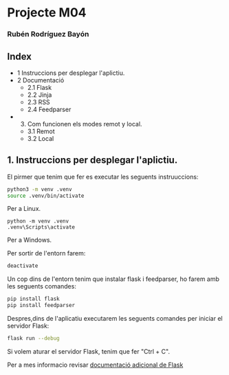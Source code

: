 # Projecte M04
### Rubén Rodríguez Bayón

## Index
* 1 Instruccions per desplegar l'aplictiu.
* 2 Documentació
  * 2.1 Flask
  * 2.2 Jinja
  * 2.3 RSS
  * 2.4 Feedparser
* 3. Com funcionen els modes remot y local.
  * 3.1 Remot
  * 3.2 Local


## 1. Instruccions per desplegar l'aplictiu.
El pirmer que tenim que fer es executar les seguents instruuccions:
```bash
python3 -m venv .venv
source .venv/bin/activate
```
Per a Linux.
```batch
python -m venv .venv
.venv\Scripts\activate
```
Per a Windows.

Per sortir de l'entorn farem:
```bash
deactivate
```

Un cop dins de l'entorn tenim que instalar flask i feedparser, ho farem amb les seguents comandes:
```bash
pip install flask
pip install feedparser
```
Despres,dins de l'aplicatiu executarem les seguents comandes per iniciar el servidor Flask:
```bash
flask run --debug
```
Si volem aturar el servidor Flask, tenim que fer "Ctrl + C".

Per a mes informacio revisar [documentació adicional de Flask](https://flask.palletsprojects.com/en/3.0.x/)
